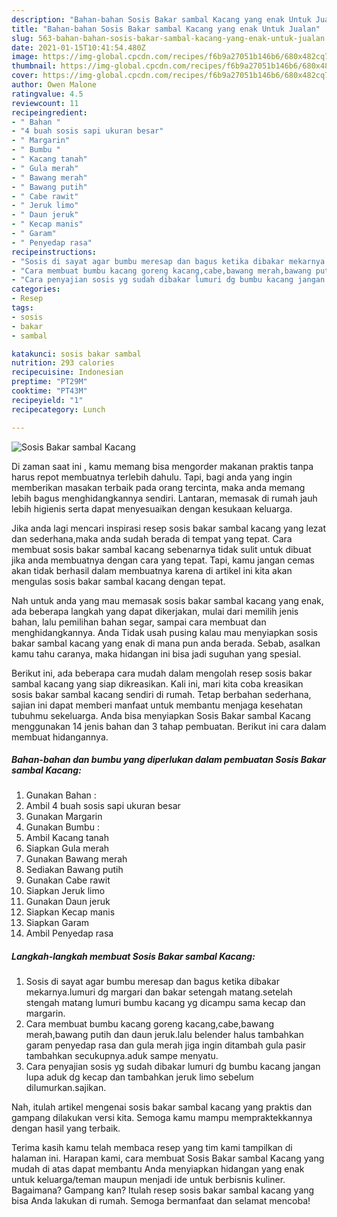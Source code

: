 ```yaml
---
description: "Bahan-bahan Sosis Bakar sambal Kacang yang enak Untuk Jualan"
title: "Bahan-bahan Sosis Bakar sambal Kacang yang enak Untuk Jualan"
slug: 563-bahan-bahan-sosis-bakar-sambal-kacang-yang-enak-untuk-jualan
date: 2021-01-15T10:41:54.480Z
image: https://img-global.cpcdn.com/recipes/f6b9a27051b146b6/680x482cq70/sosis-bakar-sambal-kacang-foto-resep-utama.jpg
thumbnail: https://img-global.cpcdn.com/recipes/f6b9a27051b146b6/680x482cq70/sosis-bakar-sambal-kacang-foto-resep-utama.jpg
cover: https://img-global.cpcdn.com/recipes/f6b9a27051b146b6/680x482cq70/sosis-bakar-sambal-kacang-foto-resep-utama.jpg
author: Owen Malone
ratingvalue: 4.5
reviewcount: 11
recipeingredient:
- " Bahan "
- "4 buah sosis sapi ukuran besar"
- " Margarin"
- " Bumbu "
- " Kacang tanah"
- " Gula merah"
- " Bawang merah"
- " Bawang putih"
- " Cabe rawit"
- " Jeruk limo"
- " Daun jeruk"
- " Kecap manis"
- " Garam"
- " Penyedap rasa"
recipeinstructions:
- "Sosis di sayat agar bumbu meresap dan bagus ketika dibakar mekarnya.lumuri dg margari dan bakar setengah matang.setelah stengah matang lumuri bumbu kacang yg dicampu sama kecap dan margarin."
- "Cara membuat bumbu kacang goreng kacang,cabe,bawang merah,bawang putih dan daun jeruk.lalu belender halus tambahkan garam penyedap rasa dan gula merah jiga ingin ditambah gula pasir tambahkan secukupnya.aduk sampe menyatu."
- "Cara penyajian sosis yg sudah dibakar lumuri dg bumbu kacang jangan lupa aduk dg kecap dan tambahkan jeruk limo sebelum dilumurkan.sajikan."
categories:
- Resep
tags:
- sosis
- bakar
- sambal

katakunci: sosis bakar sambal 
nutrition: 293 calories
recipecuisine: Indonesian
preptime: "PT29M"
cooktime: "PT43M"
recipeyield: "1"
recipecategory: Lunch

---
```



![Sosis Bakar sambal Kacang](https://img-global.cpcdn.com/recipes/f6b9a27051b146b6/680x482cq70/sosis-bakar-sambal-kacang-foto-resep-utama.jpg)

Di zaman  saat ini , kamu memang bisa mengorder makanan praktis tanpa harus repot membuatnya terlebih dahulu. Tapi, bagi anda yang ingin memberikan masakan terbaik pada orang tercinta, maka anda memang lebih bagus menghidangkannya sendiri. Lantaran, memasak di rumah jauh lebih higienis serta dapat menyesuaikan dengan kesukaan keluarga.

Jika anda lagi mencari inspirasi resep sosis bakar sambal kacang yang lezat dan sederhana,maka anda sudah berada di tempat yang tepat. Cara membuat sosis bakar sambal kacang  sebenarnya tidak sulit untuk dibuat jika anda membuatnya dengan cara yang tepat. Tapi, kamu jangan cemas akan tidak berhasil dalam membuatnya 
karena di artikel ini kita akan mengulas sosis bakar sambal kacang dengan tepat.  



Nah untuk anda yang mau memasak sosis bakar sambal kacang yang enak, ada beberapa langkah yang dapat dikerjakan, mulai dari memilih jenis bahan, lalu pemilihan bahan segar, sampai cara membuat dan menghidangkannya. Anda Tidak usah pusing kalau mau menyiapkan sosis bakar sambal kacang yang enak di mana pun anda berada. Sebab, asalkan kamu  tahu caranya, maka hidangan ini bisa jadi suguhan yang spesial.

Berikut ini, ada beberapa cara mudah dalam mengolah resep sosis bakar sambal kacang yang siap dikreasikan. Kali ini, mari kita coba kreasikan sosis bakar sambal kacang sendiri di rumah. Tetap berbahan sederhana, sajian ini dapat memberi manfaat untuk membantu menjaga kesehatan tubuhmu sekeluarga. Anda bisa menyiapkan Sosis Bakar sambal Kacang menggunakan 14 jenis bahan dan 3 tahap pembuatan. Berikut ini cara dalam membuat hidangannya.

<!--inarticleads1-->

##### Bahan-bahan dan bumbu yang diperlukan dalam pembuatan Sosis Bakar sambal Kacang:

1. Gunakan  Bahan :
1. Ambil 4 buah sosis sapi ukuran besar
1. Gunakan  Margarin
1. Gunakan  Bumbu :
1. Ambil  Kacang tanah
1. Siapkan  Gula merah
1. Gunakan  Bawang merah
1. Sediakan  Bawang putih
1. Gunakan  Cabe rawit
1. Siapkan  Jeruk limo
1. Gunakan  Daun jeruk
1. Siapkan  Kecap manis
1. Siapkan  Garam
1. Ambil  Penyedap rasa




<!--inarticleads2-->

##### Langkah-langkah membuat Sosis Bakar sambal Kacang:

1. Sosis di sayat agar bumbu meresap dan bagus ketika dibakar mekarnya.lumuri dg margari dan bakar setengah matang.setelah stengah matang lumuri bumbu kacang yg dicampu sama kecap dan margarin.
1. Cara membuat bumbu kacang goreng kacang,cabe,bawang merah,bawang putih dan daun jeruk.lalu belender halus tambahkan garam penyedap rasa dan gula merah jiga ingin ditambah gula pasir tambahkan secukupnya.aduk sampe menyatu.
1. Cara penyajian sosis yg sudah dibakar lumuri dg bumbu kacang jangan lupa aduk dg kecap dan tambahkan jeruk limo sebelum dilumurkan.sajikan.




Nah, itulah artikel mengenai  sosis bakar sambal kacang  yang praktis dan gampang dilakukan versi kita. Semoga kamu mampu mempraktekkannya dengan hasil yang terbaik. 

Terima kasih kamu telah membaca resep yang tim kami tampilkan di halaman ini. Harapan kami, cara membuat  Sosis Bakar sambal Kacang yang mudah di atas dapat membantu Anda menyiapkan hidangan yang enak untuk keluarga/teman maupun menjadi ide untuk berbisnis kuliner. Bagaimana? Gampang kan? Itulah resep sosis bakar sambal kacang yang bisa Anda lakukan di rumah. Semoga bermanfaat dan selamat mencoba!

